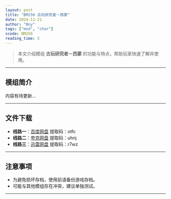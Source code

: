 ```yaml
---
layout: post
title: "BM256 古玩研究者－西蒙"
date: 2024-11-21
author: "Bny"
tags: ["mod", "char"]
scode: BM256
reading_time: 5
---
```


> 本文介绍模组 **古玩研究者－西蒙** 的功能与特点，帮助玩家快速了解并使用。

---

## 模组简介

内容有待更新...

---


## 文件下载
- **线路一**：[百度网盘](https://pan.baidu.com/s/1hvjYyIBhdnLIvosyhjlOZA?pwd=otfc)  提取码：otfc  
- **线路二**：[夸克网盘](https://pan.quark.cn/s/058f2198c178?pwd=uhnj)  提取码：uhnj  
- **线路三**：[迅雷网盘](https://pan.xunlei.com/s/VOCCbQokIeXK2RN4MTAx7KUFA1?pwd=r7wz)  提取码：r7wz  

---

## 注意事项
- 为避免损坏存档，使用前请备份游戏存档。
- 可能与其他模组存在冲突，建议单独测试。

---

